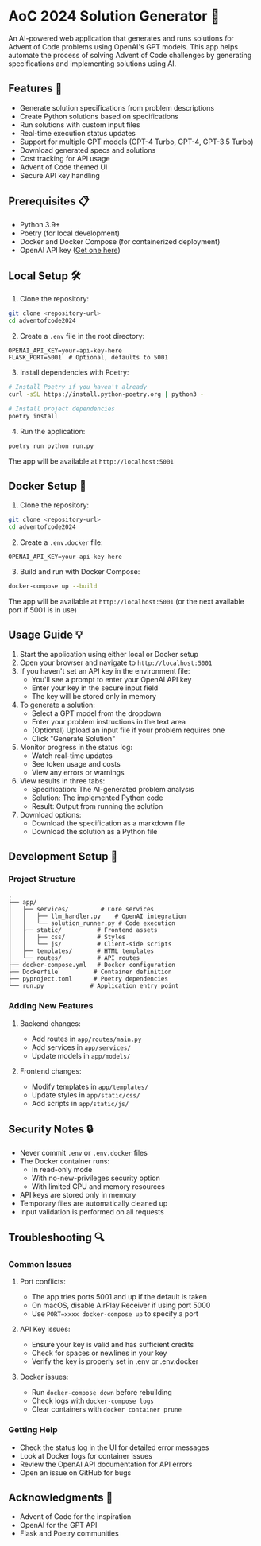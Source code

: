 # AoC 2024 Solution Generator 🎄

An AI-powered web application that generates and runs solutions for Advent of Code problems using OpenAI's GPT models. This app helps automate the process of solving Advent of Code challenges by generating specifications and implementing solutions using AI.

## Features 🌟

- Generate solution specifications from problem descriptions
- Create Python solutions based on specifications
- Run solutions with custom input files
- Real-time execution status updates
- Support for multiple GPT models (GPT-4 Turbo, GPT-4, GPT-3.5 Turbo)
- Download generated specs and solutions
- Cost tracking for API usage
- Advent of Code themed UI
- Secure API key handling

## Prerequisites 📋

- Python 3.9+
- Poetry (for local development)
- Docker and Docker Compose (for containerized deployment)
- OpenAI API key ([Get one here](https://platform.openai.com/api-keys))

## Local Setup 🛠️

1. Clone the repository:
```bash
git clone <repository-url>
cd adventofcode2024
```

2. Create a `.env` file in the root directory:
```env
OPENAI_API_KEY=your-api-key-here
FLASK_PORT=5001  # Optional, defaults to 5001
```

3. Install dependencies with Poetry:
```bash
# Install Poetry if you haven't already
curl -sSL https://install.python-poetry.org | python3 -

# Install project dependencies
poetry install
```

4. Run the application:
```bash
poetry run python run.py
```

The app will be available at `http://localhost:5001`

## Docker Setup 🐳

1. Clone the repository:
```bash
git clone <repository-url>
cd adventofcode2024
```

2. Create a `.env.docker` file:
```env
OPENAI_API_KEY=your-api-key-here
```

3. Build and run with Docker Compose:
```bash
docker-compose up --build
```

The app will be available at `http://localhost:5001` (or the next available port if 5001 is in use)

## Usage Guide 💡

1. Start the application using either local or Docker setup
2. Open your browser and navigate to `http://localhost:5001`
3. If you haven't set an API key in the environment file:
   - You'll see a prompt to enter your OpenAI API key
   - Enter your key in the secure input field
   - The key will be stored only in memory
4. To generate a solution:
   - Select a GPT model from the dropdown
   - Enter your problem instructions in the text area
   - (Optional) Upload an input file if your problem requires one
   - Click "Generate Solution"
5. Monitor progress in the status log:
   - Watch real-time updates
   - See token usage and costs
   - View any errors or warnings
6. View results in three tabs:
   - Specification: The AI-generated problem analysis
   - Solution: The implemented Python code
   - Result: Output from running the solution
7. Download options:
   - Download the specification as a markdown file
   - Download the solution as a Python file

## Development Setup 🔧

### Project Structure
```
.
├── app/
│   ├── services/         # Core services
│   │   ├── llm_handler.py    # OpenAI integration
│   │   └── solution_runner.py # Code execution
│   ├── static/          # Frontend assets
│   │   ├── css/         # Styles
│   │   └── js/          # Client-side scripts
│   ├── templates/       # HTML templates
│   └── routes/          # API routes
├── docker-compose.yml   # Docker configuration
├── Dockerfile          # Container definition
├── pyproject.toml      # Poetry dependencies
└── run.py             # Application entry point
```

### Adding New Features
1. Backend changes:
   - Add routes in `app/routes/main.py`
   - Add services in `app/services/`
   - Update models in `app/models/`

2. Frontend changes:
   - Modify templates in `app/templates/`
   - Update styles in `app/static/css/`
   - Add scripts in `app/static/js/`

## Security Notes 🔒

- Never commit `.env` or `.env.docker` files
- The Docker container runs:
  - In read-only mode
  - With no-new-privileges security option
  - With limited CPU and memory resources
- API keys are stored only in memory
- Temporary files are automatically cleaned up
- Input validation is performed on all requests

## Troubleshooting 🔍

### Common Issues

1. Port conflicts:
   - The app tries ports 5001 and up if the default is taken
   - On macOS, disable AirPlay Receiver if using port 5000
   - Use `PORT=xxxx docker-compose up` to specify a port

2. API Key issues:
   - Ensure your key is valid and has sufficient credits
   - Check for spaces or newlines in your key
   - Verify the key is properly set in .env or .env.docker

3. Docker issues:
   - Run `docker-compose down` before rebuilding
   - Check logs with `docker-compose logs`
   - Clear containers with `docker container prune`

### Getting Help

- Check the status log in the UI for detailed error messages
- Look at Docker logs for container issues
- Review the OpenAI API documentation for API errors
- Open an issue on GitHub for bugs

## Acknowledgments 👏

- Advent of Code for the inspiration
- OpenAI for the GPT API
- Flask and Poetry communities
